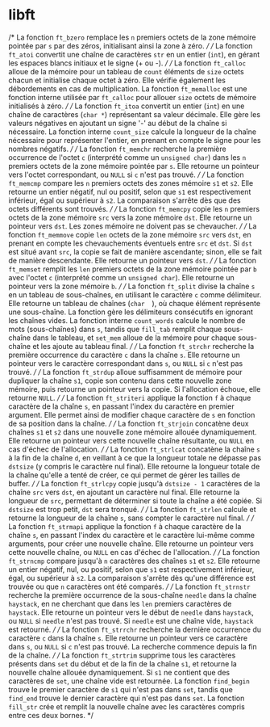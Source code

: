 # libft
/* La fonction `ft_bzero` remplace les `n` premiers octets de la zone mémoire pointée par `s` par des zéros, initialisant ainsi la zone à zéro. */ 
/* La fonction `ft_atoi` convertit une chaîne de caractères `str` en un entier (`int`), en gérant les espaces blancs initiaux et le signe (+ ou -). */ 
/* La fonction `ft_calloc` alloue de la mémoire pour un tableau de `count` éléments de `size` octets chacun et initialise chaque octet à zéro. Elle vérifie également les débordements en cas de multiplication.   La fonction `ft_memalloc` est une fonction interne utilisée par `ft_calloc` pour allouer `size` octets de mémoire initialisés à zéro. */ 
/* La fonction `ft_itoa` convertit un entier (`int`) en une chaîne de caractères (`char *`) représentant sa valeur décimale. Elle gère les valeurs négatives en ajoutant un signe '-' au début de la chaîne si nécessaire.   La fonction interne `count_size` calcule la longueur de la chaîne nécessaire pour représenter l'entier, en prenant en compte le signe pour les nombres négatifs. */ 
/* La fonction `ft_memchr` recherche la première occurrence de l'octet `c` (interprété comme un `unsigned char`) dans les `n` premiers octets de la zone mémoire pointée par `s`. Elle retourne un pointeur vers l'octet correspondant, ou `NULL` si `c` n'est pas trouvé. */ 
/* La fonction `ft_memcmp` compare les `n` premiers octets des zones mémoire `s1` et `s2`. Elle retourne un entier négatif, nul ou positif, selon que `s1` est respectivement inférieur, égal ou supérieur à `s2`. La comparaison s'arrête dès que des octets différents sont trouvés. */ 
/* La fonction `ft_memcpy` copie les `n` premiers octets de la zone mémoire `src` vers la zone mémoire `dst`. Elle retourne un pointeur vers `dst`. Les zones mémoire ne doivent pas se chevaucher. */ 
/* La fonction `ft_memmove` copie `len` octets de la zone mémoire `src` vers `dst`, en prenant en compte les chevauchements éventuels entre `src` et `dst`. Si `dst` est situé avant `src`, la copie se fait de manière ascendante; sinon, elle se fait de manière descendante. Elle retourne un pointeur vers `dst`. */ 
/* La fonction `ft_memset` remplit les `len` premiers octets de la zone mémoire pointée par `b` avec l'octet `c` (interprété comme un `unsigned char`). Elle retourne un pointeur vers la zone mémoire `b`. */ 
/* La fonction `ft_split` divise la chaîne `s` en un tableau de sous-chaînes, en utilisant le caractère `c` comme délimiteur. Elle retourne un tableau de chaînes (`char  `), où chaque élément représente une sous-chaîne. La fonction gère les délimiteurs consécutifs en ignorant les chaînes vides.   La fonction interne `count_words` calcule le nombre de mots (sous-chaînes) dans `s`, tandis que `fill_tab` remplit chaque sous-chaîne dans le tableau, et `set_mem` alloue de la mémoire pour chaque sous-chaîne et les ajoute au tableau final. */ 
/* La fonction `ft_strchr` recherche la première occurrence du caractère `c` dans la chaîne `s`. Elle retourne un pointeur vers le caractère correspondant dans `s`, ou `NULL` si `c` n'est pas trouvé. */ 
/* La fonction `ft_strdup` alloue suffisamment de mémoire pour dupliquer la chaîne `s1`, copie son contenu dans cette nouvelle zone mémoire, puis retourne un pointeur vers la copie. Si l'allocation échoue, elle retourne `NULL`. */ 
/* La fonction `ft_striteri` applique la fonction `f` à chaque caractère de la chaîne `s`, en passant l'index du caractère en premier argument. Elle permet ainsi de modifier chaque caractère de `s` en fonction de sa position dans la chaîne. */ 
/* La fonction `ft_strjoin` concatène deux chaînes `s1` et `s2` dans une nouvelle zone mémoire allouée dynamiquement. Elle retourne un pointeur vers cette nouvelle chaîne résultante, ou `NULL` en cas d'échec de l'allocation. */ 
/* La fonction `ft_strlcat` concatène la chaîne `s` à la fin de la chaîne `d`, en veillant à ce que la longueur totale ne dépasse pas `dstsize` (y compris le caractère nul final). Elle retourne la longueur totale de la chaîne qu'elle a tenté de créer, ce qui permet de gérer les tailles de buffer. */ 
/* La fonction `ft_strlcpy` copie jusqu'à `dstsize - 1` caractères de la chaîne `src` vers `dst`, en ajoutant un caractère nul final. Elle retourne la longueur de `src`, permettant de déterminer si toute la chaîne a été copiée. Si `dstsize` est trop petit, `dst` sera tronqué. */ 
/* La fonction `ft_strlen` calcule et retourne la longueur de la chaîne `s`, sans compter le caractère nul final. */ 
/* La fonction `ft_strmapi` applique la fonction `f` à chaque caractère de la chaîne `s`, en passant l'index du caractère et le caractère lui-même comme arguments, pour créer une nouvelle chaîne. Elle retourne un pointeur vers cette nouvelle chaîne, ou `NULL` en cas d'échec de l'allocation. */ 
/* La fonction `ft_strncmp` compare jusqu'à `n` caractères des chaînes `s1` et `s2`. Elle retourne un entier négatif, nul, ou positif, selon que `s1` est respectivement inférieur, égal, ou supérieur à `s2`. La comparaison s'arrête dès qu'une différence est trouvée ou que `n` caractères ont été comparés. */ 
/* La fonction `ft_strnstr` recherche la première occurrence de la sous-chaîne `needle` dans la chaîne `haystack`, en ne cherchant que dans les `len` premiers caractères de `haystack`. Elle retourne un pointeur vers le début de `needle` dans `haystack`, ou `NULL` si `needle` n'est pas trouvé. Si `needle` est une chaîne vide, `haystack` est retourné. */ 
/* La fonction `ft_strrchr` recherche la dernière occurrence du caractère `c` dans la chaîne `s`. Elle retourne un pointeur vers ce caractère dans `s`, ou `NULL` si `c` n'est pas trouvé. La recherche commence depuis la fin de la chaîne. */ 
/* La fonction `ft_strtrim` supprime tous les caractères présents dans `set` du début et de la fin de la chaîne `s1`, et retourne la nouvelle chaîne allouée dynamiquement. Si `s1` ne contient que des caractères de `set`, une chaîne vide est retournée.   La fonction `find_begin` trouve le premier caractère de `s1` qui n'est pas dans `set`, tandis que `find_end` trouve le dernier caractère qui n'est pas dans `set`. La fonction `fill_str` crée et remplit la nouvelle chaîne avec les caractères compris entre ces deux bornes. */
